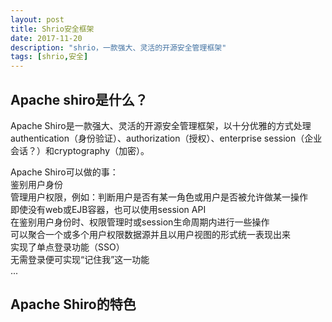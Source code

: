 ```yaml
---
layout: post
title: Shrio安全框架
date: 2017-11-20
description: "shrio，一款强大、灵活的开源安全管理框架"
tags: [shrio,安全]
---
```

## Apache shiro是什么？
Apache Shiro是一款强大、灵活的开源安全管理框架，以十分优雅的方式处理authentication（身份验证）、authorization（授权）、enterprise session（企业会话？）和cryptography（加密）。  
  


Apache Shiro可以做的事：  
鉴别用户身份  
管理用户权限，例如：判断用户是否有某一角色或用户是否被允许做某一操作  
即使没有web或EJB容器，也可以使用session API  
在鉴别用户身份时、权限管理时或session生命周期内进行一些操作  
可以聚合一个或多个用户权限数据源并且以用户视图的形式统一表现出来  
实现了单点登录功能（SSO）  
无需登录便可实现“记住我”这一功能  
...  

## Apache Shiro的特色 

